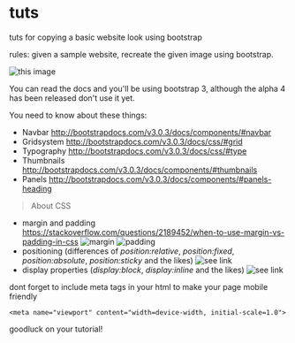 # tuts
tuts for copying a basic website look using bootstrap

rules:
given a sample website, recreate the given image using bootstrap.

![this image](https://www.bypeople.com/wp-content/uploads/2015/12/quackit-tutorials-web-development-design-460x230.png)

You can read the docs and you'll be using bootstrap 3, although the alpha 4 has been released don't use it yet.

You need to know about these things:

 - Navbar http://bootstrapdocs.com/v3.0.3/docs/components/#navbar
 - Gridsystem http://bootstrapdocs.com/v3.0.3/docs/css/#grid
 - Typography http://bootstrapdocs.com/v3.0.3/docs/css/#type
 - Thumbnails http://bootstrapdocs.com/v3.0.3/docs/components/#thumbnails
 - Panels http://bootstrapdocs.com/v3.0.3/docs/components/#panels-heading
 

> About CSS
 - margin and padding https://stackoverflow.com/questions/2189452/when-to-use-margin-vs-padding-in-css
 ![margin](https://www.google.com.ph/url?sa=t&rct=j&q=&esrc=s&source=web&cd=13&ved=0ahUKEwj-15T4m-vYAhVFso8KHVfeAAwQFgheMAw&url=https%3A%2F%2Fwww.w3schools.com%2Fcss%2Fcss_margin.asp&usg=AOvVaw0olVkcxQwN0VFq47nhe-GB) ![padding](https://www.w3schools.com/css/css_padding.asp)
 - positioning (differences of *position:relative*, *position:fixed*, *position:absolute*, *position:sticky* and the likes) ![see link](https://www.w3schools.com/css/css_positioning.asp)
 - display properties (*display:block*, *display:inline* and the likes) ![see link](https://www.w3schools.com/css/css_display_visibility.asp)
 

 dont forget to include meta tags in your html to make your page mobile friendly

    <meta name="viewport" content="width=device-width, initial-scale=1.0">

 goodluck on your tutorial!
